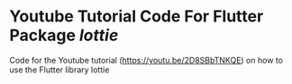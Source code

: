 # Youtube Tutorial Code For Flutter Package *lottie*
Code for the Youtube tutorial (https://youtu.be/2D8SBbTNKQE) on how to use the Flutter library lottie
